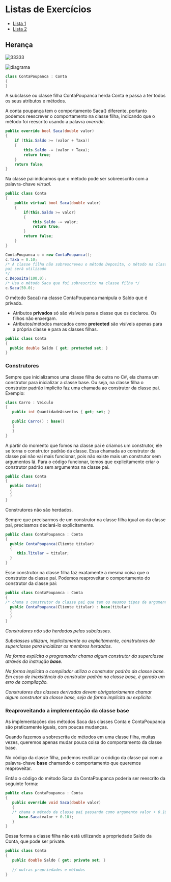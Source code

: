 # Listas de Exercícios
- [Lista 1](lista1/README.md)
- [Lista 2](lista2/README.md)

## Herança
![33333](https://user-images.githubusercontent.com/56240254/79496827-1a204f80-7ffd-11ea-871b-491904a59f5c.png)

![diagrama](https://user-images.githubusercontent.com/56240254/79788359-ea37bb80-831e-11ea-89c0-b9c3189ffc21.jpg)

```c#
class ContaPoupanca : Conta
{
}
```
A subclasse ou classe filha ContaPoupanca herda Conta e passa a ter todos os seus atributos e métodos.

A conta poupança tem o comportamento Saca() diferente, portanto podemos reescrever o comportamento na classe filha, indicando que o método foi reescrito usando a palavra *override*.
```c#
public override bool Saca(double valor)
{
    if (this.Saldo >= (valor + Taxa))
    {
        this.Saldo -= (valor + Taxa);
        return true;
    }
    return false;
}
```
Na classe pai indicamos que o método pode ser sobreescrito com a palavra-chave *virtual*.
```c#
public class Conta
{
    public virtual bool Saca(double valor)
    {
        if(this.Saldo >= valor)
        {
            this.Saldo -= valor;
            return true;
        }
        return false;
    }
}
```
```c#
ContaPoupanca c = new ContaPoupanca();
c.Taxa = 0.10;
/* A classe filha não sobrescreveu o método Deposita, o método na classe
pai será utilizado
*/
c.Deposita(100.0);
/* Usa o método Saca que foi sobrescrito na classe filha */
c.Saca(50.0);
```
O método Saca() na classe ContaPoupanca manipula o Saldo que é privado.

* Atributos **privados** só são visíveis para a classe que os declarou. Os filhos não enxergam.
* Atributos/métodos marcados como **protected** são visíveis apenas para a própria classe e para as classes filhas.

```c#
public class Conta
{
  public double Saldo { get; protected set; }
}
```

### Construtores

Sempre que inicializamos uma classe filha de outra no C#, ela chama um construtor para inicializar a classe base.
Ou seja, na classe filha o construtor padrão implicito faz uma chamada ao construtor da classe pai. Exemplo:

```c#
class Carro : Veiculo
{
   public int QuantidadeAssentos { get; set; }
   
   public Carro() : base()
   {
   }
}
```

A partir do momento que fomos na classe pai e criamos um construtor, ele se torna o construtor padrão da classe.
Essa chamada ao construtor da classe pai não vai mais funcionar, pois não existe mais um construtor sem argumentos lá.
Para o código funcionar, temos que explicitamente criar o construtor padrão sem argumentos na classe pai.

```c#
public class Conta
{
  public Conta()
  {
  }
}
```
Construtores não são herdados.

Sempre que precisarmos de um construtor na classe filha igual ao da classe pai, precisamos declará-lo explicitamente.

```c#
public class ContaPoupanca : Conta
{
  public ContaPoupanca(Cliente titular)
  {
     this.Titular = titular;
  }
}
```

Esse construtor na classe filha faz exatamente a mesma coisa que o construtor da classe pai.
Podemos reaproveitar o comportamento do construtor da classe pai:

```c#
public class ContaPoupanca : Conta
{
/* chama o construtor da classe pai que tem os mesmos tipos de argumentos */
  public ContaPoupanca(Cliente titular) : base(titular)
  {
  }
}
```

*Construtores não são herdados pelas subclasses.*

*Subclasses utilizam, implicitamente ou explicitamente, construtores da superclasse para incializar os membros herdados.*

*Na forma explícita o programador chama algum construtor da superclasse através da instrução **base***.

*Na forma implícita o compilador utiliza o construtor padrão da classe base. Em caso de inexistência do construtor padrão na classe base, é gerado um erro de compilação.*

*Construtores das classes derivadas devem obrigatoriamente chamar algum construtor da classe base, seja de forma implícita ou explícita.*


### Reaproveitando a implementação da classe base

As implementações dos métodos Saca das classes Conta e ContaPoupanca são praticamente iguais, com poucas mudanças.

Quando fazemos a sobrescrita de métodos em uma classe filha, muitas vezes, queremos apenas mudar pouca coisa do comportamento da classe base.

No código da classe filha, podemos reutilizar o código da classe pai com a palavra-chave **base** chamando o comportamento que queremos reaproveitar.

Então o código do método Saca da ContaPoupanca poderia ser reescrito da seguinte forma:

```c#
public class ContaPoupanca : Conta
{
   public override void Saca(double valor)
   {
   /* chama o método da classe pai passando como argumento valor + 0.10 */
      base.Saca(valor + 0.10);
   }
}
```

Dessa forma a classe filha não está utilizando a propriedade Saldo da Conta, que pode ser private.

```c#
public class Conta
{
   public double Saldo { get; private set; }
   
   // outras propriedades e métodos
}
```
